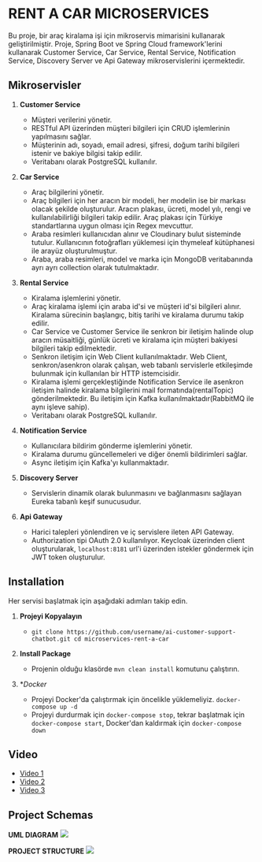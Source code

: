 # RENT A CAR MICROSERVICES

Bu proje, bir araç kiralama işi için mikroservis mimarisini kullanarak geliştirilmiştir. Proje, Spring Boot ve Spring Cloud framework'lerini kullanarak Customer Service, Car Service, Rental Service, Notification Service, Discovery Server ve Api Gateway mikroservislerini içermektedir.

## Mikroservisler

1. **Customer Service**
   - Müşteri verilerini yönetir.
   - RESTful API üzerinden müşteri bilgileri için CRUD işlemlerinin yapılmasını sağlar.
   - Müşterinin adı, soyadı, email adresi, şifresi, doğum tarihi bilgileri istenir ve bakiye bilgisi takip edilir.
   - Veritabanı olarak PostgreSQL kullanılır.

2. **Car Service**
   - Araç bilgilerini yönetir.
   - Araç bilgileri için her aracın bir modeli, her modelin ise bir markası olacak şekilde oluşturulur. Aracın plakası, ücreti, model yılı, rengi ve kullanılabilirliği bilgileri takip edilir. Araç plakası için Türkiye standartlarına uygun olması için Regex mevcuttur.
   - Araba resimleri kullanıcıdan alınır ve Cloudinary bulut sisteminde tutulur. Kullanıcının fotoğrafları yüklemesi için thymeleaf kütüphanesi ile arayüz oluşturulmuştur.
   - Araba, araba resimleri, model ve marka için MongoDB veritabanında ayrı ayrı collection olarak tutulmaktadır.
    
3. **Rental Service**
   - Kiralama işlemlerini yönetir.
   - Araç kiralama işlemi için araba id'si ve müşteri id'si bilgileri alınır. Kiralama sürecinin başlangıç, bitiş tarihi ve kiralama durumu takip edilir.
   - Car Service ve Customer Service ile senkron bir iletişim halinde olup aracın müsaitliği, günlük ücreti ve kiralama için müşteri bakiyesi bilgileri takip edilmektedir.
   - Senkron iletişim için Web Client kullanılmaktadır. Web Client, senkron/asenkron olarak çalışan, web tabanlı servislerle etkileşimde bulunmak için kullanılan bir HTTP istemcisidir.
   - Kiralama işlemi gerçekleştiğinde Notification Service ile asenkron iletişim halinde kiralama bilgilerini mail formatında(rentalTopic) gönderilmektedir. Bu iletişim için Kafka kullanılmaktadır(RabbitMQ ile aynı işleve sahip). 
   - Veritabanı olarak PostgreSQL kullanılır.

4. **Notification Service**
   - Kullanıcılara bildirim gönderme işlemlerini yönetir.
   - Kiralama durumu güncellemeleri ve diğer önemli bildirimleri sağlar.
   - Async iletişim için Kafka'yı kullanmaktadır.

5. **Discovery Server**
   - Servislerin dinamik olarak bulunmasını ve bağlanmasını sağlayan Eureka tabanlı keşif sunucusudur.

6. **Api Gateway**
   - Harici talepleri yönlendiren ve iç servislere ileten API Gateway.
   - Authorization tipi OAuth 2.0 kullanılıyor. Keycloak üzerinden client oluşturularak, `localhost:8181` url'i üzerinden istekler göndermek için JWT token oluşturulur.

## Installation

Her servisi başlatmak için aşağıdaki adımları takip edin.

1. **Projeyi Kopyalayın**
   - `git clone https://github.com/username/ai-customer-support-chatbot.git cd microservices-rent-a-car`

2. **Install Package**
    - Projenin olduğu klasörde `mvn clean install` komutunu çalıştırın.

3. **Docker*
    - Projeyi Docker'da çalıştırmak için öncelikle yüklemeliyiz. `docker-compose up -d`
    - Projeyi durdurmak için `docker-compose stop`, tekrar başlatmak için `docker-compose start`, Docker'dan kaldırmak için `docker-compose down`

## Video
  - [Video 1](https://vimeo.com/manage/videos/887836060/839fd8a31c)
  - [Video 2](https://vimeo.com/888510252/16ad302faa?share=copy)
  - [Video 3](https://vimeo.com/888511359/a643a218e3?share=copy)
    
## Project Schemas
  **UML DIAGRAM**
  <img src="https://github.com/halilibrhimtas/microservices-rent-a-car/assets/74383996/7b44a495-08f0-4df5-94c3-2343a558ee10"><br>

  **PROJECT STRUCTURE**
  <img src="https://github.com/halilibrhimtas/rent-a-car-microservices/assets/74383996/53db5454-3ad5-4c01-930d-f21b2c57f060"><br>
